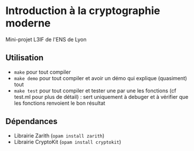# Introduction à la cryptographie moderne
Mini-projet L3IF de l'ENS de Lyon

## Utilisation
+ `make` pour tout compiler
+ `make demo` pour tout compiler et avoir un démo qui explique (quasiment) tout
+ `make test` pour tout compiler et tester une par une les fonctions (cf test.ml pour plus de détail) : sert uniquement à debuger et à vérifier que les fonctions renvoient le bon résultat

## Dépendances
* Librairie Zarith (`opam install zarith`)
* Librairie CryptoKit (`opam install cryptokit`)
